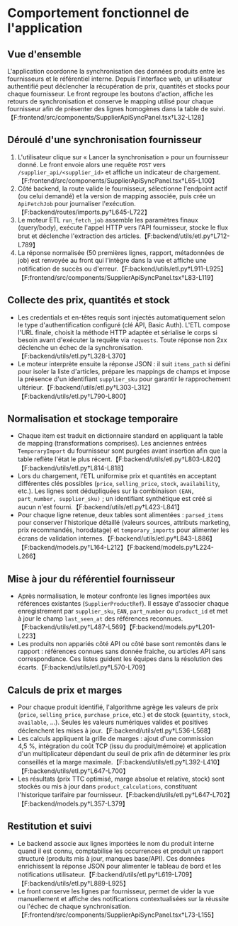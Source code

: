 # Comportement fonctionnel de l'application

## Vue d'ensemble
L'application coordonne la synchronisation des données produits entre les fournisseurs et le référentiel interne. Depuis l'interface web, un utilisateur authentifié peut déclencher la récupération de prix, quantités et stocks pour chaque fournisseur. Le front regroupe les boutons d'action, affiche les retours de synchronisation et conserve le mapping utilisé pour chaque fournisseur afin de présenter des lignes homogènes dans la table de suivi.【F:frontend/src/components/SupplierApiSyncPanel.tsx†L32-L128】

## Déroulé d'une synchronisation fournisseur
1. L'utilisateur clique sur « Lancer la synchronisation » pour un fournisseur donné. Le front envoie alors une requête `POST` vers `/supplier_api/<supplier_id>` et affiche un indicateur de chargement.【F:frontend/src/components/SupplierApiSyncPanel.tsx†L65-L100】
2. Côté backend, la route valide le fournisseur, sélectionne l'endpoint actif (ou celui demandé) et la version de mapping associée, puis crée un `ApiFetchJob` pour journaliser l'exécution.【F:backend/routes/imports.py†L645-L722】
3. Le moteur ETL `run_fetch_job` assemble les paramètres finaux (query/body), exécute l'appel HTTP vers l'API fournisseur, stocke le flux brut et déclenche l'extraction des articles.【F:backend/utils/etl.py†L712-L789】
4. La réponse normalisée (50 premières lignes, rapport, métadonnées de job) est renvoyée au front qui l'intègre dans la vue et affiche une notification de succès ou d'erreur.【F:backend/utils/etl.py†L911-L925】【F:frontend/src/components/SupplierApiSyncPanel.tsx†L83-L119】

## Collecte des prix, quantités et stock
- Les credentials et en-têtes requis sont injectés automatiquement selon le type d'authentification configuré (clé API, Basic Auth). L'ETL compose l'URL finale, choisit la méthode HTTP adaptée et sérialise le corps si besoin avant d'exécuter la requête via `requests`. Toute réponse non 2xx déclenche un échec de la synchronisation.【F:backend/utils/etl.py†L328-L370】
- Le moteur interprète ensuite la réponse JSON : il suit `items_path` si défini pour isoler la liste d'articles, prépare les mappings de champs et impose la présence d'un identifiant `supplier_sku` pour garantir le rapprochement ultérieur.【F:backend/utils/etl.py†L303-L312】【F:backend/utils/etl.py†L790-L800】

## Normalisation et stockage temporaire
- Chaque item est traduit en dictionnaire standard en appliquant la table de mapping (transformations comprises). Les anciennes entrées `TemporaryImport` du fournisseur sont purgées avant insertion afin que la table reflète l'état le plus récent.【F:backend/utils/etl.py†L803-L820】【F:backend/utils/etl.py†L814-L818】
- Lors du chargement, l'ETL uniformise prix et quantités en acceptant différentes clés possibles (`price`, `selling_price`, `stock`, `availability`, etc.). Les lignes sont dédupliquées sur la combinaison `(EAN, part_number, supplier_sku)` ; un identifiant synthétique est créé si aucun n'est fourni.【F:backend/utils/etl.py†L423-L841】
- Pour chaque ligne retenue, deux tables sont alimentées : `parsed_items` pour conserver l'historique détaillé (valeurs sources, attributs marketing, prix recommandés, horodatage) et `temporary_imports` pour alimenter les écrans de validation internes.【F:backend/utils/etl.py†L843-L886】【F:backend/models.py†L164-L212】【F:backend/models.py†L224-L266】

## Mise à jour du référentiel fournisseur
- Après normalisation, le moteur confronte les lignes importées aux références existantes (`SupplierProductRef`). Il essaye d'associer chaque enregistrement par `supplier_sku`, `EAN`, `part_number` ou `product_id` et met à jour le champ `last_seen_at` des références reconnues.【F:backend/utils/etl.py†L487-L569】【F:backend/models.py†L201-L223】
- Les produits non appariés côté API ou côté base sont remontés dans le rapport : références connues sans donnée fraiche, ou articles API sans correspondance. Ces listes guident les équipes dans la résolution des écarts.【F:backend/utils/etl.py†L570-L709】

## Calculs de prix et marges
- Pour chaque produit identifié, l'algorithme agrège les valeurs de prix (`price`, `selling_price`, `purchase_price`, etc.) et de stock (`quantity`, `stock`, `available`, ...). Seules les valeurs numériques valides et positives déclenchent les mises à jour.【F:backend/utils/etl.py†L536-L568】
- Les calculs appliquent la grille de marges : ajout d'une commission 4,5 %, intégration du coût TCP (issu du produit/mémoire) et application d'un multiplicateur dépendant du seuil de prix afin de déterminer les prix conseillés et la marge maximale.【F:backend/utils/etl.py†L392-L410】【F:backend/utils/etl.py†L647-L700】
- Les résultats (prix TTC optimisé, marge absolue et relative, stock) sont stockés ou mis à jour dans `product_calculations`, constituant l'historique tarifaire par fournisseur.【F:backend/utils/etl.py†L647-L702】【F:backend/models.py†L357-L379】

## Restitution et suivi
- Le backend associe aux lignes importées le nom du produit interne quand il est connu, comptabilise les occurrences et produit un rapport structuré (produits mis à jour, manques base/API). Ces données enrichissent la réponse JSON pour alimenter le tableau de bord et les notifications utilisateur.【F:backend/utils/etl.py†L619-L709】【F:backend/utils/etl.py†L889-L925】
- Le front conserve les lignes par fournisseur, permet de vider la vue manuellement et affiche des notifications contextualisées sur la réussite ou l'échec de chaque synchronisation.【F:frontend/src/components/SupplierApiSyncPanel.tsx†L73-L155】
